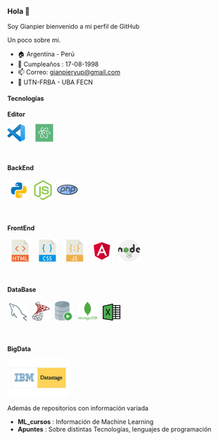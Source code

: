 

### Hola 👋

Soy Gianpier bienvenido a mi perfil de GitHub

Un poco sobre mi.

- :house:   Argentina - Perú
- :tada:   Cumpleaños : 17-08-1998 
- 📫   Correo: gianpieryup@gmail.com
- :school:   UTN-FRBA - UBA FECN



#### Tecnologías

**Editor**
<div class="editor">
    <img src="Iconos_lp\vscodehd.png" style="margin-right:20px;" width="40" >
    <img src="Iconos_lp\atom.png" width="40">    
</div>
<br><br>


**BackEnd**
<div class="backend">
    <img src="Iconos_lp\python.png" width="45" style="margin:4px">
    <img src="Iconos_lp\nodejs.svg" width="40" style="margin:4px">
    <img src="Iconos_lp\php.png" width="47" style="margin:4px">    
</div>
<br><br>

**FrontEnd**
<div class="web">
    <img src="Iconos_lp\html.png" width="50" style="margin:4px">
    <img src="Iconos_lp\css.png" width="50" style="margin:4px">
    <img src="Iconos_lp\javascript.png" width="50" style="margin:4px">
    <img src="Iconos_lp\angular.svg" width="50" style="margin:4px">
    <img src="Iconos_lp\nodejs.png" width="50" style="margin:4px">
</div>
<br><br>

**DataBase**
<div class="bases-datos">
        <img src="Iconos_lp\mysql_delfin.png" width="40" style="margin:4px">
        <img src="Iconos_lp\mmsql.png" width="40" style="margin:4px">
        <img src="Iconos_lp\oracle.png" width="40" style="margin:4px">
        <img src="Iconos_lp\mongodb.png" width="45" style="margin:4px">
        <img src="Iconos_lp\excel.png" width="40" style="margin:4px">
</div>
<br><br>

**BigData**
<div class="bigdata">
     <img src="Iconos_lp\Datastage.jpg" width="140">
</div>


Además de repositorios con información variada

- **ML_cursos** : Información de Machine Learning
- **Apuntes** : Sobre distintas Tecnologías, lenguajes de programación